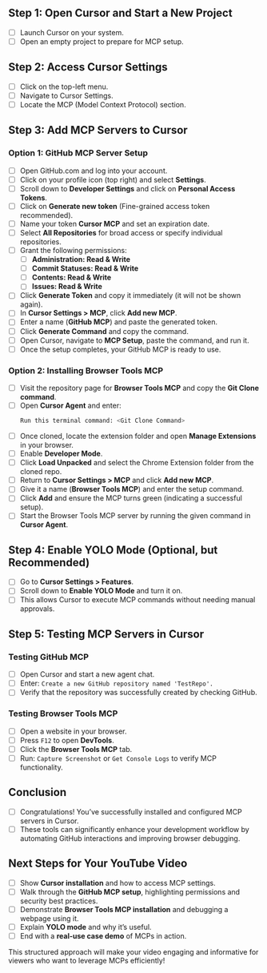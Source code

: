 ## Step 1: Open Cursor and Start a New Project

- [ ] Launch Cursor on your system.
- [ ] Open an empty project to prepare for MCP setup.

## Step 2: Access Cursor Settings

- [ ] Click on the top-left menu.
- [ ] Navigate to Cursor Settings.
- [ ] Locate the MCP (Model Context Protocol) section.

## Step 3: Add MCP Servers to Cursor

### Option 1: GitHub MCP Server Setup

- [ ] Open GitHub.com and log into your account.
- [ ] Click on your profile icon (top right) and select **Settings**.
- [ ] Scroll down to **Developer Settings** and click on **Personal Access Tokens**.
- [ ] Click on **Generate new token** (Fine-grained access token recommended).
- [ ] Name your token **Cursor MCP** and set an expiration date.
- [ ] Select **All Repositories** for broad access or specify individual repositories.
- [ ] Grant the following permissions:
  - [ ] **Administration: Read & Write**
  - [ ] **Commit Statuses: Read & Write**
  - [ ] **Contents: Read & Write**
  - [ ] **Issues: Read & Write**
- [ ] Click **Generate Token** and copy it immediately (it will not be shown again).
- [ ] In **Cursor Settings > MCP**, click **Add new MCP**.
- [ ] Enter a name (**GitHub MCP**) and paste the generated token.
- [ ] Click **Generate Command** and copy the command.
- [ ] Open Cursor, navigate to **MCP Setup**, paste the command, and run it.
- [ ] Once the setup completes, your GitHub MCP is ready to use.

### Option 2: Installing Browser Tools MCP

- [ ] Visit the repository page for **Browser Tools MCP** and copy the **Git Clone command**.
- [ ] Open **Cursor Agent** and enter:
  ```sh
  Run this terminal command: <Git Clone Command>
  ```
- [ ] Once cloned, locate the extension folder and open **Manage Extensions** in your browser.
- [ ] Enable **Developer Mode**.
- [ ] Click **Load Unpacked** and select the Chrome Extension folder from the cloned repo.
- [ ] Return to **Cursor Settings > MCP** and click **Add new MCP**.
- [ ] Give it a name (**Browser Tools MCP**) and enter the setup command.
- [ ] Click **Add** and ensure the MCP turns green (indicating a successful setup).
- [ ] Start the Browser Tools MCP server by running the given command in **Cursor Agent**.

## Step 4: Enable YOLO Mode (Optional, but Recommended)

- [ ] Go to **Cursor Settings > Features**.
- [ ] Scroll down to **Enable YOLO Mode** and turn it on.
- [ ] This allows Cursor to execute MCP commands without needing manual approvals.

## Step 5: Testing MCP Servers in Cursor

### Testing GitHub MCP

- [ ] Open Cursor and start a new agent chat.
- [ ] Enter: `Create a new GitHub repository named 'TestRepo'.`
- [ ] Verify that the repository was successfully created by checking GitHub.

### Testing Browser Tools MCP

- [ ] Open a website in your browser.
- [ ] Press `F12` to open **DevTools**.
- [ ] Click the **Browser Tools MCP** tab.
- [ ] Run: `Capture Screenshot` or `Get Console Logs` to verify MCP functionality.

## Conclusion

- [ ] Congratulations! You’ve successfully installed and configured MCP servers in Cursor.
- [ ] These tools can significantly enhance your development workflow by automating GitHub interactions and improving browser debugging.

## Next Steps for Your YouTube Video

- [ ] Show **Cursor installation** and how to access MCP settings.
- [ ] Walk through the **GitHub MCP setup**, highlighting permissions and security best practices.
- [ ] Demonstrate **Browser Tools MCP installation** and debugging a webpage using it.
- [ ] Explain **YOLO mode** and why it’s useful.
- [ ] End with a **real-use case demo** of MCPs in action.

This structured approach will make your video engaging and informative for viewers who want to leverage MCPs efficiently!
